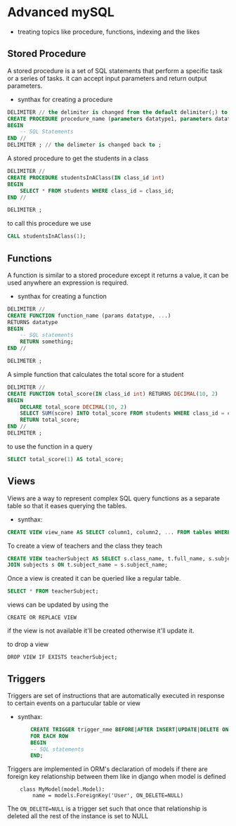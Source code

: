 # Advanced mySQL
* treating topics like procedure, functions, indexing and the likes

## Stored Procedure

A stored procedure is a set of SQL statements that perform a specific task or a series of tasks. it can accept input parameters and return output parameters.

- synthax for creating a procedure

```sql
DELIMITER // the delimiter is changed from the default delimiter(;) to //
CREATE PROCEDURE procedure_name (parameters datatype1, parameters datatype2, ...)
BEGIN
    -- SQL Statements
END //
DELIMITER ; // the delimeter is changed back to ;
```
A stored procedure to get the students in a class

```sql
DELIMITER //
CREATE PROCEDURE studentsInAClass(IN class_id int)
BEGIN
    SELECT * FROM students WHERE class_id = class_id;
END //

DELIMITER ;
```

to call this procedure we use
```sql
CALL studentsInAClass(1);
```

## Functions

A function is similar to a stored procedure except it returns a value, it can be used anywhere an expression is required.

- synthax for creating a function

```sql
DELIMITER //
CREATE FUNCTION function_name (params datatype, ...)
RETURNS datatype
BEGIN
    -- SQL statements
    RETURN something;
END //

DELIMETER ;
```
A simple function that calculates the total score for a student

```sql
DELIMITER //
CREATE FUNCTION total_score(IN class_id int) RETURNS DECIMAL(10, 2)
BEGIN
    DECLARE total_score DECIMAL(10, 2)
    SELECT SUM(score) INTO total_score FROM students WHERE class_id = class_id
    RETURN total_score;
END //
DELIMITER ;
```
to use the function in a query 
```sql
SELECT total_score(1) AS total_score;
```

## Views

Views are a way to represent complex SQL query functions as a separate table so that it eases querying the tables.

- synthax:

```sql
CREATE VIEW view_name AS SELECT column1, column2, ... FROM tables WHERE condition;
```

To create a view of teachers and the class they teach

```sql
CREATE VIEW teacherSubject AS SELECT s.class_name, t.full_name, s.subject_name FROM teachers t
JOIN subjects s ON t.subject_name = s.subject_name;
```
Once a view is created it can be queried like a regular table.
```sql
SELECT * FROM teacherSubject;
```

views can be updated by using the 

```CREATE OR REPLACE VIEW```

if the view is not available it'll be created otherwise it'll update it.

to drop a view

```DROP VIEW IF EXISTS teacherSubject;```

## Triggers

Triggers are set of instructions that are automatically executed in response to certain events on a partucular table or view

- synthax:

    ```sql
        CREATE TRIGGER trigger_nme BEFORE|AFTER INSERT|UPDATE|DELETE ON     table_name
        FOR EACH ROW
        BEGIN  
        -- SQL statements
        END;
    ```

Triggers are implemented in ORM's declaration of models if there are foreign key relationship between them like in django when model is defined
```
    class MyModel(model.Model):
        name = models.ForeignKey('User', ON_DELETE=NULL)
```

The ```ON_DELETE=NULL``` is a trigger set such that once that relationship is deleted all the rest of the instance is set to NULL
